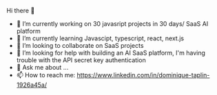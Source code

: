  Hi there 👋




- 🔭 I’m currently working on 30 javasript projects in 30 days/ SaaS AI platform 
- 🌱 I’m currently learning Javascipt, typescript, react, next.js
- 👯 I’m looking to collaborate on SaaS projects 
- 🤔 I’m looking for help with building an AI SaaS platform, I'm having trouble with the API secret key authentication
- 💬 Ask me about ...
- 📫 How to reach me: https://www.linkedin.com/in/dominique-taplin-1926a45a/

